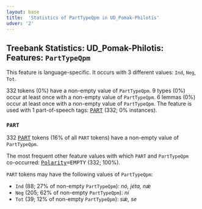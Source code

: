 ```yaml
---
layout: base
title:  'Statistics of PartTypeQpm in UD_Pomak-Philotis'
udver: '2'
---
```


## Treebank Statistics: UD_Pomak-Philotis: Features: `PartTypeQpm`

This feature is language-specific.
It occurs with 3 different values: `Ind`, `Neg`, `Tot`.

332 tokens (0%) have a non-empty value of `PartTypeQpm`.
9 types (0%) occur at least once with a non-empty value of `PartTypeQpm`.
6 lemmas (0%) occur at least once with a non-empty value of `PartTypeQpm`.
The feature is used with 1 part-of-speech tags: <tt><a href="qpm_philotis-pos-PART.html">PART</a></tt> (332; 0% instances).

### `PART`

332 <tt><a href="qpm_philotis-pos-PART.html">PART</a></tt> tokens (16% of all `PART` tokens) have a non-empty value of `PartTypeQpm`.

The most frequent other feature values with which `PART` and `PartTypeQpm` co-occurred: <tt><a href="qpm_philotis-feat-Polarity.html">Polarity</a></tt><tt>=EMPTY</tt> (332; 100%).

`PART` tokens may have the following values of `PartTypeQpm`:

* `Ind` (88; 27% of non-empty `PartTypeQpm`): <em>nó, jéta, nǽ</em>
* `Neg` (205; 62% of non-empty `PartTypeQpm`): <em>ní</em>
* `Tot` (39; 12% of non-empty `PartTypeQpm`): <em>sǽ, se</em>


